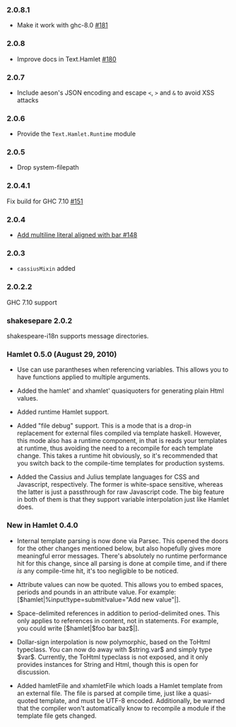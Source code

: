 ### 2.0.8.1

* Make it work with ghc-8.0 [#181](https://github.com/yesodweb/shakespeare/pull/181)

### 2.0.8

* Improve docs in Text.Hamlet [#180](https://github.com/yesodweb/shakespeare/pull/180)

### 2.0.7

* Include aeson's JSON encoding and escape `<`, `>` and `&` to avoid XSS attacks

### 2.0.6

* Provide the `Text.Hamlet.Runtime` module

### 2.0.5

* Drop system-filepath

### 2.0.4.1

Fix build for GHC 7.10 [#151](https://github.com/yesodweb/shakespeare/pull/151)

### 2.0.4

* [Add multiline literal aligned with bar #148](https://github.com/yesodweb/shakespeare/pull/148)

### 2.0.3

* `cassiusMixin` added

### 2.0.2.2

GHC 7.10 support

### shakesepare 2.0.2

shakespeare-i18n supports message directories.

### Hamlet 0.5.0 (August 29, 2010)

* Use can use parantheses when referencing variables. This allows you to have
functions applied to multiple arguments.

* Added the hamlet' and xhamlet' quasiquoters for generating plain Html
values.

* Added runtime Hamlet support.

* Added "file debug" support. This is a mode that is a drop-in replacement for
external files compiled via template haskell. However, this mode also has a
runtime component, in that is reads your templates at runtime, thus avoiding
the need to a recompile for each template change. This takes a runtime hit
obviously, so it's recommended that you switch back to the compile-time
templates for production systems.

* Added the Cassius and Julius template languages for CSS and Javascript,
respectively. The former is white-space sensitive, whereas the latter is just
a passthrough for raw Javascript code. The big feature in both of them is that
they support variable interpolation just like Hamlet does.

### New in Hamlet 0.4.0

* Internal template parsing is now done via Parsec. This opened the doors for
the other changes mentioned below, but also hopefully gives more meaningful
error messages. There's absolutely no runtime performance hit for this change,
since all parsing is done at compile time, and if there *is* any compile-time
hit, it's too negligible to be noticed.

* Attribute values can now be quoted. This allows you to embed spaces, periods
and pounds in an attribute value. For example:
[$hamlet|%input!type=submit!value="Add new value"|].

* Space-delimited references in addition to period-delimited ones. This only
applies to references in content, not in statements. For example, you could
write [\$hamlet|\$foo bar baz\$|].

* Dollar-sign interpolation is now polymorphic, based on the ToHtml typeclass.
You can now do away with \$string.var\$ and simply type \$var\$. Currently, the
ToHtml typeclass is not exposed, and it only provides instances for String and
Html, though this is open for discussion.

* Added hamletFile and xhamletFile which loads a Hamlet template from an
external file. The file is parsed at compile time, just like a quasi-quoted
template, and must be UTF-8 encoded. Additionally, be warned that the compiler
won't automatically know to recompile a module if the template file gets
changed.
